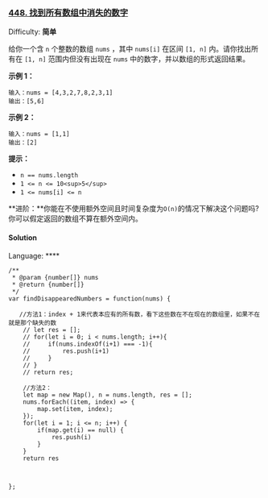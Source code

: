 ### [448\. 找到所有数组中消失的数字](https://leetcode-cn.com/problems/find-all-numbers-disappeared-in-an-array/)

Difficulty: **简单**


给你一个含 `n` 个整数的数组 `nums` ，其中 `nums[i]` 在区间 `[1, n]` 内。请你找出所有在 `[1, n]` 范围内但没有出现在 `nums` 中的数字，并以数组的形式返回结果。

**示例 1：**

```
输入：nums = [4,3,2,7,8,2,3,1]
输出：[5,6]
```

**示例 2：**

```
输入：nums = [1,1]
输出：[2]
```

**提示：**

*   `n == nums.length`
*   `1 <= n <= 10<sup>5</sup>`
*   `1 <= nums[i] <= n`

**进阶：**你能在不使用额外空间且时间复杂度为`O(n)`的情况下解决这个问题吗? 你可以假定返回的数组不算在额外空间内。


#### Solution

Language: ****

```
/**
 * @param {number[]} nums
 * @return {number[]}
 */
var findDisappearedNumbers = function(nums) {
    
   //方法1：index + 1来代表本应有的所有数，看下这些数在不在现在的数组里，如果不在就是那个缺失的数
    // let res = [];
    // for(let i = 0; i < nums.length; i++){
    //     if(nums.indexOf(i+1) === -1){
    //         res.push(i+1)
    //     }
    // }
    // return res;
    
    //方法2：
    let map = new Map(), n = nums.length, res = [];
    nums.forEach((item, index) => {
        map.set(item, index);
    });
    for(let i = 1; i <= n; i++) {
        if(map.get(i) == null) {
            res.push(i)
        }
    }
    return res


  
};
```